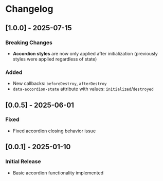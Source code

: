 # Changelog

## [1.0.0] - 2025-07-15

### Breaking Changes

- **Accordion styles** are now only applied after initialization
  (previously styles were applied regardless of state)

### Added

- New callbacks: `beforeDestroy`, `afterDestroy`
- `data-accordion-state` attribute with values: `initialized`/`destroyed`

## [0.0.5] - 2025-06-01

### Fixed

- Fixed accordion closing behavior issue

## [0.0.1] - 2025-01-10

### Initial Release

- Basic accordion functionality implemented
